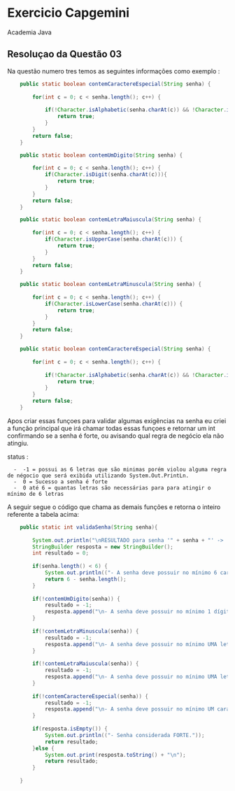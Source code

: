 
# Exercicio Capgemini
Academia Java

## Resoluçao da Questão 03

Na questão numero tres temos as seguintes informações como exemplo :


~~~java
	public static boolean contemCaractereEspecial(String senha) {
		
		for(int c = 0; c < senha.length(); c++) {
			
			if(!Character.isAlphabetic(senha.charAt(c)) && !Character.isDigit(senha.charAt(c)) ) {
				return true;
			}
		}
		return false;
	}
~~~

~~~java
	public static boolean contemUmDigito(String senha) {
		
		for(int c = 0; c < senha.length(); c++) {
			if(Character.isDigit(senha.charAt(c))){
				return true;
			}
		}
		return false;
	}
~~~
~~~java
	public static boolean contemLetraMaiuscula(String senha) {
		
		for(int c = 0; c < senha.length(); c++) {
			if(Character.isUpperCase(senha.charAt(c))) {
				return true;
			}
		}
		return false;
	}
~~~
~~~java
	public static boolean contemLetraMinuscula(String senha) {
		
		for(int c = 0; c < senha.length(); c++) {
			if(Character.isLowerCase(senha.charAt(c))) {
				return true;
			}
		}
		return false;
	}
~~~
~~~java
	public static boolean contemCaractereEspecial(String senha) {
		
		for(int c = 0; c < senha.length(); c++) {
			
			if(!Character.isAlphabetic(senha.charAt(c)) && !Character.isDigit(senha.charAt(c)) ) {
				return true;
			}
		}
		return false;
	}
~~~

Apos criar essas funçoes para validar algumas exigências na senha eu criei a função principal que irá chamar todas essas funçoes e retornar um int confirmando se a senha é forte, ou avisando qual regra de negócio ela não atingiu.

status :

      -  -1 = possui as 6 letras que são minimas porém violou alguma regra de négocio que será exibida utilizando System.Out.PrintLn.
      -  0 = Sucesso a senha é forte
      -  0 até 6 = quantas letras são necessárias para para atingir o mínimo de 6 letras
      
A seguir segue o código que chama as demais funções e retorna o inteiro referente a tabela acima:

~~~java
	public static int validaSenha(String senha){
		
		System.out.println("\nRESULTADO para senha '" + senha + "' ->  ");
		StringBuilder resposta = new StringBuilder();
		int resultado = 0;
		
		if(senha.length() < 6) {
			System.out.println(("- A senha deve possuir no mínimo 6 caracteres. Você deve acrescentar mais " + (6 - senha.length()) + " caracter(es)."));
			return 6 - senha.length();	
		}
		
		if(!contemUmDigito(senha)) {
			resultado = -1;
			resposta.append("\n- A senha deve possuir no mínimo 1 dígito. Exemplo : '123456789'.");
		}
		
		if(!contemLetraMinuscula(senha)) {
			resultado = -1;
			resposta.append("\n- A senha deve possuir no mínimo UMA letra minúscula.");
		}
		
		if(!contemLetraMaiuscula(senha)) {
			resultado = -1;
			resposta.append("\n- A senha deve possuir no mínimo UMA letra maiúscula.");
		}
		
		if(!contemCaractereEspecial(senha)) {
			resultado = -1;
			resposta.append("\n- A senha deve possuir no mínimo UM caracter especial. Exemplo : '!@#$%^&*()-+'");
		}
		
		if(resposta.isEmpty()) {
			System.out.println(("- Senha considerada FORTE."));
			return resultado;
		}else {
			System.out.print(resposta.toString() + "\n");
			return resultado;
		}
		
	}
~~~


